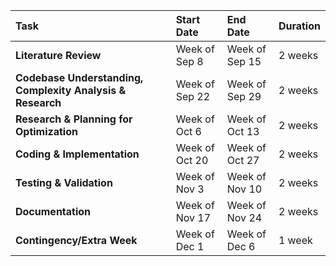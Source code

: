 | Task | Start Date | End Date | Duration |
| :--- | :--- | :--- | :--- |
| **Literature Review** | Week of Sep 8 | Week of Sep 15 | 2 weeks |
| **Codebase Understanding, Complexity Analysis & Research** | Week of Sep 22 | Week of Sep 29 | 2 weeks |
| **Research & Planning for Optimization** | Week of Oct 6 | Week of Oct 13 | 2 weeks |
| **Coding & Implementation** | Week of Oct 20 | Week of Oct 27 | 2 weeks |
| **Testing & Validation** | Week of Nov 3 | Week of Nov 10 | 2 weeks |
| **Documentation** | Week of Nov 17 | Week of Nov 24 | 2 weeks |
| **Contingency/Extra Week** | Week of Dec 1 | Week of Dec 6 | 1 week |

